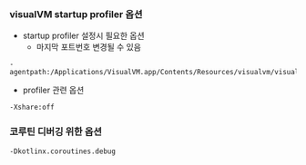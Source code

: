 ### visualVM startup profiler 옵션
- startup profiler 설정시 필요한 옵션
	- 마지막 포트번호 변경될 수 있음
```
-agentpath:/Applications/VisualVM.app/Contents/Resources/visualvm/visualvm/lib/deployed/jdk16/mac/libprofilerinterface.jnilib=/Applications/VisualVM.app/Contents/Resources/visualvm/visualvm/lib,5140 
```
- profiler 관련 옵션
```
-Xshare:off
```

### 코루틴 디버깅 위한 옵션
```
-Dkotlinx.coroutines.debug
```
